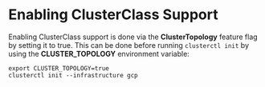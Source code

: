 # Enabling ClusterClass Support

Enabling ClusterClass support is done via the **ClusterTopology** feature flag by setting it to true. This can be done before running `clusterctl init` by using the **CLUSTER_TOPOLOGY** environment variable:

```shell
export CLUSTER_TOPOLOGY=true
clusterctl init --infrastructure gcp
```
